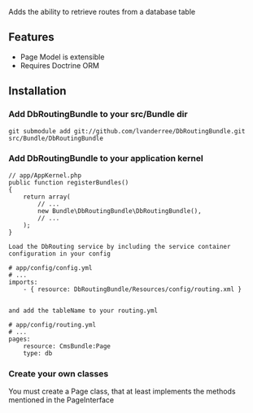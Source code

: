  
 Adds the ability to retrieve routes from a database table

## Features

- Page Model is extensible 
- Requires Doctrine ORM

## Installation

### Add DbRoutingBundle to your src/Bundle dir

    git submodule add git://github.com/lvanderree/DbRoutingBundle.git src/Bundle/DbRoutingBundle

### Add DbRoutingBundle to your application kernel

    // app/AppKernel.php
    public function registerBundles()
    {
        return array(
            // ...
            new Bundle\DbRoutingBundle\DbRoutingBundle(),
            // ...
        );
    }
    
    Load the DbRouting service by including the service container configuration in your config
    
    # app/config/config.yml
    # ...
    imports:
        - { resource: DbRoutingBundle/Resources/config/routing.xml }


    and add the tableName to your routing.yml
    
    # app/config/routing.yml
    # ...
    pages:
        resource: CmsBundle:Page
        type: db
     
    

### Create your own classes

You must create a Page class, that at least implements the methods mentioned in the PageInterface 
